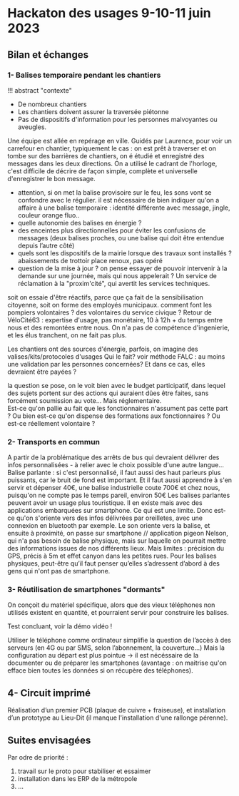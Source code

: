 # Hackaton des usages 9-10-11 juin 2023

## Bilan et échanges

### 1- Balises temporaire pendant les chantiers

!!! abstract "contexte"

- De nombreux chantiers
- Les chantiers doivent assurer la traversée piétonne
- Pas de dispositifs d'information pour les personnes malvoyantes ou aveugles.

Une équipe est allée en repérage en ville. Guidés par Laurence, pour voir un carrefour en chantier, typiquement le cas : on est prêt à traverser et on tombe sur des barrières de chantiers, on é étudié et enregistré des messages dans les deux directions. On a utilisé le cadrant de l'horloge, c'est difficile de décrire de façon simple, complète et universelle d'enregistrer le bon message. 


- attention, si on met la balise provisoire sur le feu, les sons vont se confondre avec le régulier. il est nécessaire de bien indiquer qu'on a affaire à une balise temporaire : identité différente avec message, jingle, couleur orange fluo..
- quelle autonomie des balises en énergie ? 
- des enceintes plus directionnelles pour éviter les confusions de messages (deux balises proches, ou une balise qui doit être entendue depuis l’autre côté)
- quels sont les dispositifs de la mairie lorsque des travaux sont installés ?
abaissements de trottoir place renoux, pas opéré
- question de la mise à jour ? 
on pense essayer de pouvoir intervenir à la demande sur une journée, mais qui nous appelerait ? Un service de réclamation à la "proxim'cité", qui avertit les services techniques.

soit on essaie d'être réactifs, parce que ça fait de la sensibilisation citoyenne, soit on forme des employés municipaux. 
comment font les pompiers volontaires ? des volontaires du service civique ?
Retour de VéloCité63 : expertise d'usage, pas monétaire, 10 à 12h + du temps entre nous et des remontées entre nous. On n'a pas de compétence d'ingenierie, et les élus tranchent, on ne fait pas plus.

Les chantiers ont des sources d'énergie, parfois, 
on imagine des valises/kits/protocoles d'usages
Qui le fait? voir méthode FALC : au moins une validation par les personnes concernées? Et dans ce cas, elles devraient être payées ?

la question se pose, on le voit bien avec le budget participatif, dans lequel des sujets portent sur des actions qui auraient dûes être faites, sans forcément soumission au vote... Mais réglementaire.   
Est-ce qu'on pallie au fait que les fonctionnaires n'assument pas cette part ? Ou bien est-ce qu'on dispense des formations aux fonctionnaires ? Ou est-ce réellement volontaire ? 


### 2- Transports en commun

A partir de la problématique des arrêts de bus qui devraient délivrer des infos personnalisées - à relier avec le choix possible d'une autre langue…
Balise parlante : si c'est personnalisé, il faut aussi des haut parleurs plus puissants, car le bruit de fond est important. 
Et il faut aussi apprendre à s'en servir et dépenser 40€, une balise industrielle coute 700€ et chez nous, puisqu'on ne compte pas le temps pareil, environ 50€ 
Les balises parlantes peuvent avoir un usage plus touristique. Il en existe mais avec des applications embarquées sur smartphone. Ce qui est une limite. 
Donc est-ce qu'on s'oriente vers des infos délivrées par oreilletes, avec une connexion en bluetooth par exemple. 
Le son oriente vers la balise, et ensuite à proximité, on passe sur smartphone // application pigeon Nelson, qui n'a pas besoin de balise physique, mais sur laquelle on pourrait mettre des informations issues de nos différents lieux.
Mais limites : précision du GPS, précis à 5m et effet canyon dans les petites rues. 
Pour les balises physiques, peut-être qu’il faut penser qu’elles s’adressent d’abord à des gens qui n'ont pas de smartphone.

### 3- Réutilisation de smartphones "dormants"

On conçoit du matériel spécifique, alors que des vieux téléphones non utilisés existent en quantité, et pourraient servir pour construire les balises.

Test concluant, voir la démo vidéo !

Utiliser le téléphone comme ordinateur simplifie la question de l’accès à des serveurs (en 4G ou par SMS, selon l’abonnement, la couverture...)
Mais la configuration au départ est plus pointue -> il est nécéssaire de la documenter ou de préparer les smartphones (avantage : on maitrise qu'on efface bien toutes les données si on récupère des téléphones).

## 4- Circuit imprimé

Réalisation d’un premier PCB (plaque de cuivre + fraiseuse), et installation d’un prototype au Lieu-Dit (il manque l'installation d'une rallonge pérenne).


## Suites envisagées

Par odre de priorité :

1. travail sur le proto pour stabiliser et essaimer
2. installation dans les ERP de la métropole
3. ...

